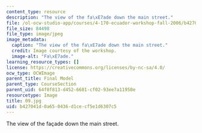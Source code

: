 ```yaml
---
content_type: resource
description: "The view of the fa\xE7ade down the main street."
file: /ol-ocw-studio-app/courses/4-170-ecuador-workshop-fall-2006/b427041d0a650436d1cecf5e1d6307c5_09.jpg
file_size: 84498
file_type: image/jpeg
image_metadata:
  caption: "The view of the fa\xE7ade down the main street."
  credit: Image courtesy of the workshop.
  image-alt: "Fa\xE7ade."
learning_resource_types: []
license: https://creativecommons.org/licenses/by-nc-sa/4.0/
ocw_type: OCWImage
parent_title: Final Model
parent_type: CourseSection
parent_uid: 64f8f813-d452-6681-cf02-93ee7a11950e
resourcetype: Image
title: 09.jpg
uid: b427041d-0a65-0436-d1ce-cf5e1d6307c5
---
```

The view of the façade down the main street.